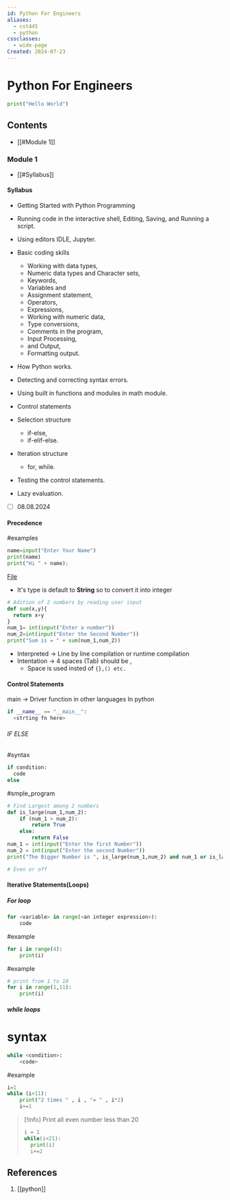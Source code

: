 ```yaml
---
id: Python For Engineers
aliases:
  - cst445
  - python
cssclasses:
  - wide-page
Created: 2024-07-23
---
```

# Python For Engineers

```python
print("Hello World")
```

## Contents
- [[#Module 1]]
### Module 1
- [[#Syllabus]]
#### Syllabus

- Getting Started with Python Programming
- Running code in the interactive shell,
  Editing,
  Saving,
  and Running a script.
- Using editors 
  IDLE,
  Jupyter.
- Basic coding skills

  - Working with data types,
  - Numeric data types and Character sets,
  - Keywords,
  - Variables and
  - Assignment statement,
  - Operators,
  - Expressions,
  - Working with numeric data,
  - Type conversions,
  - Comments in the program,
  - Input Processing,
  - and Output,
  - Formatting output.

- How Python works.
- Detecting and correcting syntax errors.
- Using built in functions and modules in math module.
- Control statements
- Selection structure
  - if-else,
  - if-elif-else.
- Iteration structure
  - for, while.
- Testing the control statements.
- Lazy evaluation.

- [ ] 08.08.2024 
#### Precedence

#examples
```python
name=input("Enter Your Name")
print(name)
print("Hi " + name);
```
[File](./Codes/name_1.py)
- It's type is default to **String** so to convert it into integer 

```python
# Adition of 2 numbers by reading user input
def sum(x,y){
  return x+y 
}
num_1= int(input("Enter a number"))
num_2=int(input("Enter the Second Number"))
print("Sum is = " + sum(num_1,num_2))
```

- Interpreted -> Line by line compilation or runtime compilation 
- Intentation -> 4 spaces (Tab) should be  , 
  - Space is used insted of `{},() etc.`


#### Control Statements
main -> Driver function in other languages
In python

```python
if __name__ == "__main__":
  <strting fn here>

```


###### IF ELSE
#syntax
```python 
if condition:
  code
else 
```

#smple_program
```python
# Find Largest among 2 numbers
def is_large(num_1,num_2):
    if (num_1 > num_2):
        return True
    else:
        return False
num_1 = int(input("Enter the first Number"))
num_2 = int(input("Enter the second Number"))
print("The Bigger Number is ", is_large(num_1,num_2) and num_1 or is_large(num_2,num_1) and num_2)
```

```python
# Even or off
```

#### Iterative Statements(Loops)
#####  For loop
```python
for <variable> in range(<an integer expression>):
	code
```
#example 
```python
for i in range(4):
	print(i)
```

#example 
```python
# print from 1 to 10 
for i in range(1,11):
    print(i)
```

##### while loops 
# syntax
```python
while <condition>:
	<code>
```
#example  
```python
i=1
while (i<11):
    print("2 times " , i , "= " , i*2)
    i+=1
```
>[!info] Print all even number less than 20
>```python
>i = 1 
>while(i<21):
>	print(i)
>	i+=2
> ```


## References

1. [[python]]
